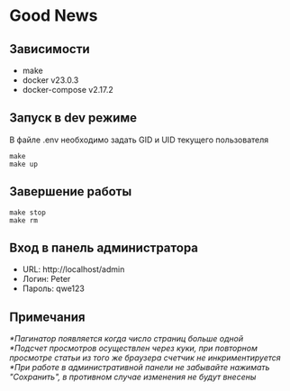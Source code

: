 # Good News
## Зависимости
* make
* docker v23.0.3
* docker-compose v2.17.2

## Запуск в dev режиме
В файле .env необходимо задать GID и UID текущего пользователя
~~~
make
make up
~~~

## Завершение работы
~~~
make stop
make rm
~~~

## Вход в панель администратора
* URL: http://localhost/admin
* Логин: Peter
* Пароль: qwe123

## Примечания

<i>*Пагинатор появляется когда число страниц больше одной</li><br>
<i>*Подсчет просмотров осуществлен через куки, при повторном просмотре статьи из того же браузера счетчик не инкриментируется</i><br>
<i>*При работе в административной панели не забывайте нажимать "Сохранить", в противном случае изменения не будут внесены</i><br>